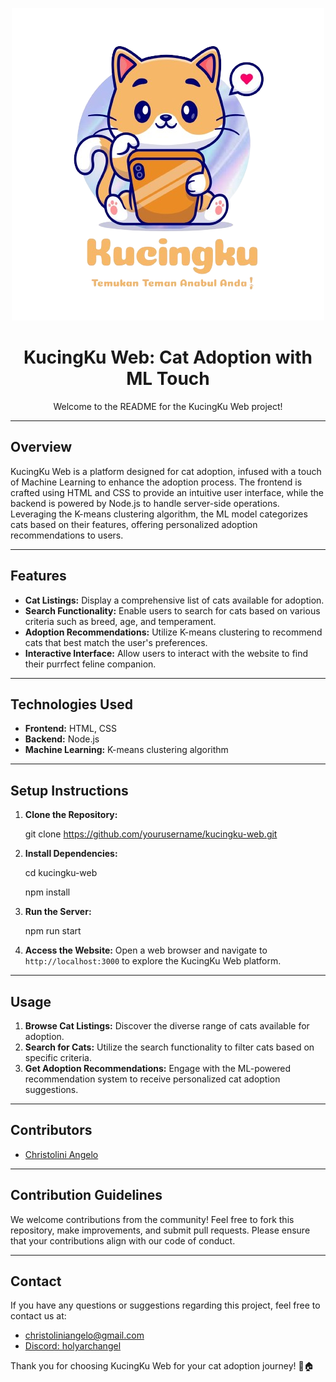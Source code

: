 <p align="center">
  <img src="https://github.com/ChristoliniAngelo/KucingKu-Web/raw/0889cf646241378f81d833e64cc20c64d52a1d42/Web/Properties/gambar/Logo.png" alt="KucingKu Logo">
</p>

<h1 align="center">KucingKu Web: Cat Adoption with ML Touch</h1>

<p align="center">Welcome to the README for the KucingKu Web project!</p>

---

## Overview

KucingKu Web is a platform designed for cat adoption, infused with a touch of Machine Learning to enhance the adoption process. The frontend is crafted using HTML and CSS to provide an intuitive user interface, while the backend is powered by Node.js to handle server-side operations. Leveraging the K-means clustering algorithm, the ML model categorizes cats based on their features, offering personalized adoption recommendations to users.

---

## Features

- **Cat Listings:** Display a comprehensive list of cats available for adoption.
- **Search Functionality:** Enable users to search for cats based on various criteria such as breed, age, and temperament.
- **Adoption Recommendations:** Utilize K-means clustering to recommend cats that best match the user's preferences.
- **Interactive Interface:** Allow users to interact with the website to find their purrfect feline companion.

---

## Technologies Used

- **Frontend:** HTML, CSS
- **Backend:** Node.js
- **Machine Learning:** K-means clustering algorithm

---

## Setup Instructions

1. **Clone the Repository:**

   git clone https://github.com/yourusername/kucingku-web.git
2. **Install Dependencies:**

   cd kucingku-web

   npm install
3. **Run the Server:**

   npm run start
4. **Access the Website:**
   Open a web browser and navigate to `http://localhost:3000` to explore the KucingKu Web platform.

---

## Usage

1. **Browse Cat Listings:** Discover the diverse range of cats available for adoption.
2. **Search for Cats:** Utilize the search functionality to filter cats based on specific criteria.
3. **Get Adoption Recommendations:** Engage with the ML-powered recommendation system to receive personalized cat adoption suggestions.

---

## Contributors

- [Christolini Angelo](https://github.com/ChristoliniAngelo)

---

## Contribution Guidelines

We welcome contributions from the community! Feel free to fork this repository, make improvements, and submit pull requests. Please ensure that your contributions align with our code of conduct.

---

## Contact

If you have any questions or suggestions regarding this project, feel free to contact us at:

- [christoliniangelo@gmail.com](mailto:christoliniangelo@gmail.com)
- [Discord: holyarchangel](https://discord.com/users/526421201342562306)

Thank you for choosing KucingKu Web for your cat adoption journey! 🐾🏠
